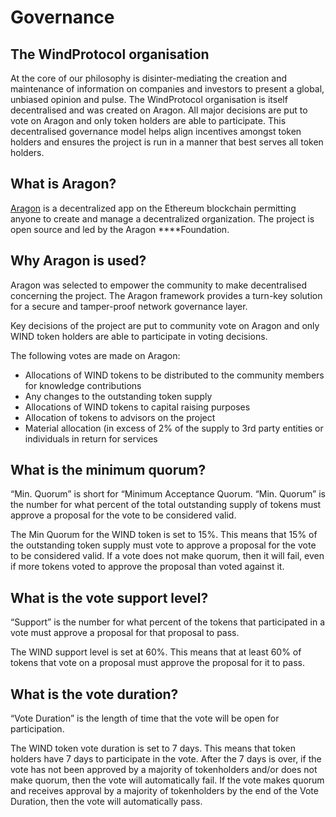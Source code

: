 # Governance

## **The WindProtocol organisation** 

At the core of our philosophy is disinter-mediating the creation and maintenance of information on companies and investors to present a global, unbiased opinion and pulse. The WindProtocol organisation is itself decentralised and was created on Aragon. All major decisions are put to vote on Aragon and only token holders are able to participate. This decentralised governance model helps align incentives amongst token holders and ensures the project is run in a manner that best serves all token holders.

## What is Aragon? 

[Aragon](https://aragon.org) is a decentralized app on the Ethereum blockchain permitting anyone to create and manage a decentralized organization. The project is open source and led by the Aragon ****Foundation. 

## Why Aragon is used?

Aragon was selected to empower the community to make decentralised concerning the project. The Aragon framework provides a turn-key solution for a secure and tamper-proof network governance layer.   
  
Key decisions of the project are put to community vote on Aragon and only WIND token holders are able to participate in voting decisions. 

The following votes are made on Aragon: 

* Allocations of WIND tokens to be distributed to the community members for knowledge contributions
* Any changes to the outstanding token supply 
* Allocations of WIND tokens to capital raising purposes 
* Allocation of tokens to advisors on the project
* Material allocation \(in excess of 2% of the supply to 3rd party entities or individuals in return for services

## What is the minimum quorum? 

“Min. Quorum” is short for “Minimum Acceptance Quorum. “Min. Quorum” is the number for what percent of the total outstanding supply of tokens must approve a proposal for the vote to be considered valid. 

The Min Quorum for the WIND token is set to 15%. This means that 15% of the outstanding token supply must vote to approve a proposal for the vote to be considered valid. If a vote does not make quorum, then it will fail, even if more tokens voted to approve the proposal than voted against it.

## What is the vote support level? 

“Support” is the number for what percent of the tokens that participated in a vote must approve a proposal for that proposal to pass. 

The WIND support level is set at 60%. This means that at least 60% of tokens that vote on a proposal must approve the proposal for it to pass.

## What is the vote duration?

“Vote Duration” is the length of time that the vote will be open for participation. 

The WIND token vote duration is set to 7 days. This means that token holders have 7 days to participate in the vote. After the 7 days is over, if the vote has not been approved by a majority of tokenholders and/or does not make quorum, then the vote will automatically fail. If the vote makes quorum and receives approval by a majority of tokenholders by the end of the Vote Duration, then the vote will automatically pass. 



